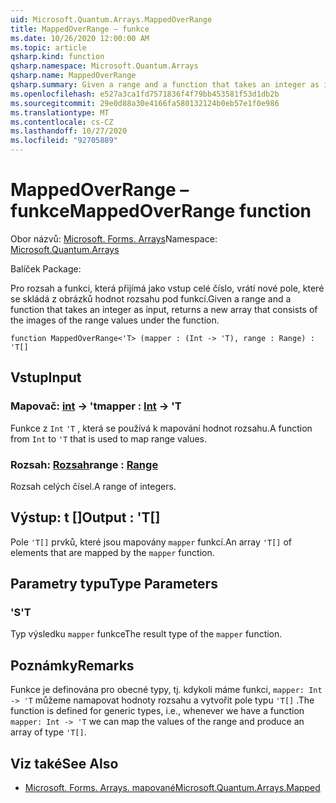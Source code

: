 ```yaml
---
uid: Microsoft.Quantum.Arrays.MappedOverRange
title: MappedOverRange – funkce
ms.date: 10/26/2020 12:00:00 AM
ms.topic: article
qsharp.kind: function
qsharp.namespace: Microsoft.Quantum.Arrays
qsharp.name: MappedOverRange
qsharp.summary: Given a range and a function that takes an integer as input, returns a new array that consists of the images of the range values under the function.
ms.openlocfilehash: e527a3ca1fd7571836f4f79bb453581f53d1db2b
ms.sourcegitcommit: 29e0d88a30e4166fa580132124b0eb57e1f0e986
ms.translationtype: MT
ms.contentlocale: cs-CZ
ms.lasthandoff: 10/27/2020
ms.locfileid: "92705889"
---
```

# <a name="mappedoverrange-function"></a><span data-ttu-id="513db-102">MappedOverRange – funkce</span><span class="sxs-lookup"><span data-stu-id="513db-102">MappedOverRange function</span></span>

<span data-ttu-id="513db-103">Obor názvů: [Microsoft. Forms. Arrays](xref:Microsoft.Quantum.Arrays)</span><span class="sxs-lookup"><span data-stu-id="513db-103">Namespace: [Microsoft.Quantum.Arrays](xref:Microsoft.Quantum.Arrays)</span></span>

<span data-ttu-id="513db-104">Balíček [](https://nuget.org/packages/)</span><span class="sxs-lookup"><span data-stu-id="513db-104">Package: [](https://nuget.org/packages/)</span></span>


<span data-ttu-id="513db-105">Pro rozsah a funkci, která přijímá jako vstup celé číslo, vrátí nové pole, které se skládá z obrázků hodnot rozsahu pod funkcí.</span><span class="sxs-lookup"><span data-stu-id="513db-105">Given a range and a function that takes an integer as input, returns a new array that consists of the images of the range values under the function.</span></span>

```qsharp
function MappedOverRange<'T> (mapper : (Int -> 'T), range : Range) : 'T[]
```


## <a name="input"></a><span data-ttu-id="513db-106">Vstup</span><span class="sxs-lookup"><span data-stu-id="513db-106">Input</span></span>

### <a name="mapper--int---t"></a><span data-ttu-id="513db-107">Mapovač: [int](xref:microsoft.quantum.lang-ref.int) -> 't</span><span class="sxs-lookup"><span data-stu-id="513db-107">mapper : [Int](xref:microsoft.quantum.lang-ref.int) -> 'T</span></span>

<span data-ttu-id="513db-108">Funkce z `Int` `'T` , která se používá k mapování hodnot rozsahu.</span><span class="sxs-lookup"><span data-stu-id="513db-108">A function from `Int` to `'T` that is used to map range values.</span></span>


### <a name="range--range"></a><span data-ttu-id="513db-109">Rozsah: [Rozsah](xref:microsoft.quantum.lang-ref.range)</span><span class="sxs-lookup"><span data-stu-id="513db-109">range : [Range](xref:microsoft.quantum.lang-ref.range)</span></span>

<span data-ttu-id="513db-110">Rozsah celých čísel.</span><span class="sxs-lookup"><span data-stu-id="513db-110">A range of integers.</span></span>



## <a name="output--t"></a><span data-ttu-id="513db-111">Výstup: t []</span><span class="sxs-lookup"><span data-stu-id="513db-111">Output : 'T[]</span></span>

<span data-ttu-id="513db-112">Pole `'T[]` prvků, které jsou mapovány `mapper` funkcí.</span><span class="sxs-lookup"><span data-stu-id="513db-112">An array `'T[]` of elements that are mapped by the `mapper` function.</span></span>

## <a name="type-parameters"></a><span data-ttu-id="513db-113">Parametry typu</span><span class="sxs-lookup"><span data-stu-id="513db-113">Type Parameters</span></span>

### <a name="t"></a><span data-ttu-id="513db-114">'S</span><span class="sxs-lookup"><span data-stu-id="513db-114">'T</span></span>

<span data-ttu-id="513db-115">Typ výsledku `mapper` funkce</span><span class="sxs-lookup"><span data-stu-id="513db-115">The result type of the `mapper` function.</span></span>

## <a name="remarks"></a><span data-ttu-id="513db-116">Poznámky</span><span class="sxs-lookup"><span data-stu-id="513db-116">Remarks</span></span>

<span data-ttu-id="513db-117">Funkce je definována pro obecné typy, tj. kdykoli máme funkci, `mapper: Int -> 'T` můžeme namapovat hodnoty rozsahu a vytvořit pole typu `'T[]` .</span><span class="sxs-lookup"><span data-stu-id="513db-117">The function is defined for generic types, i.e., whenever we have a function `mapper: Int -> 'T` we can map the values of the range and produce an array of type `'T[]`.</span></span>

## <a name="see-also"></a><span data-ttu-id="513db-118">Viz také</span><span class="sxs-lookup"><span data-stu-id="513db-118">See Also</span></span>

- [<span data-ttu-id="513db-119">Microsoft. Forms. Arrays. mapované</span><span class="sxs-lookup"><span data-stu-id="513db-119">Microsoft.Quantum.Arrays.Mapped</span></span>](xref:Microsoft.Quantum.Arrays.Mapped)